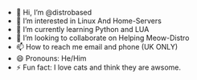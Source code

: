 - 👋 Hi, I’m @distrobased
- 👀 I’m interested in Linux And Home-Servers
- 🌱 I’m currently learning Python and LUA
- 💞️ I’m looking to collaborate on Helping Meow-Distro
- 📫 How to reach me email and phone (UK ONLY)
- 😄 Pronouns: He/Him
- ⚡ Fun fact: I love cats and think they are awsome.

<!---
distrobased/distrobased is a ✨ special ✨ repository because its `README.md` (this file) appears on your GitHub profile.
You can click the Preview link to take a look at your changes.
--->
